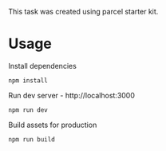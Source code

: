 This task was created using parcel starter kit.

# Usage

Install dependencies

```
npm install
```

Run dev server - http://localhost:3000

```
npm run dev
```

Build assets for production

```
npm run build
```
